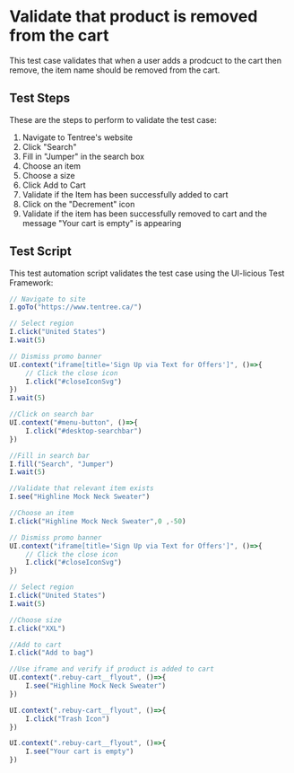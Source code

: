 # Validate that product is removed from the cart

This test case validates that when a user adds a prodcuct to the cart then remove, the item name should be removed from the cart.

## Test Steps

These are the steps to perform to validate the test case:

1. Navigate to Tentree's website
2. Click "Search"
3. Fill in "Jumper" in the search box
4. Choose an item
5. Choose a size
6. Click Add to Cart
7. Validate if the Item has been successfully added to cart
8. Click on the "Decrement" icon
9. Validate if the item has been successfully removed to cart and the message "Your cart is empty" is appearing

## Test Script

This test automation script validates the test case using the UI-licious Test Framework:
```javascript
// Navigate to site
I.goTo("https://www.tentree.ca/")

// Select region
I.click("United States")
I.wait(5)

// Dismiss promo banner
UI.context("iframe[title='Sign Up via Text for Offers']", ()=>{
	// Click the close icon
	I.click("#closeIconSvg")
})
I.wait(5)

//Click on search bar
UI.context("#menu-button", ()=>{
	I.click("#desktop-searchbar")
})

//Fill in search bar
I.fill("Search", "Jumper")
I.wait(5)

//Validate that relevant item exists
I.see("Highline Mock Neck Sweater")

//Choose an item
I.click("Highline Mock Neck Sweater",0 ,-50)

// Dismiss promo banner
UI.context("iframe[title='Sign Up via Text for Offers']", ()=>{
	// Click the close icon
	I.click("#closeIconSvg")
})

// Select region
I.click("United States")
I.wait(5)

//Choose size
I.click("XXL")

//Add to cart
I.click("Add to bag")

//Use iframe and verify if product is added to cart
UI.context(".rebuy-cart__flyout", ()=>{
	I.see("Highline Mock Neck Sweater")
})

UI.context(".rebuy-cart__flyout", ()=>{
	I.click("Trash Icon")
})

UI.context(".rebuy-cart__flyout", ()=>{
	I.see("Your cart is empty")
})
```